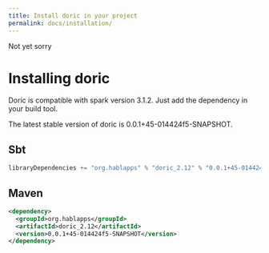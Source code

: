 ```yaml
---
title: Install doric in your project
permalink: docs/installation/
---
```

Not yet sorry
# Installing doric
Doric is compatible with spark version 3.1.2. Just add the dependency in your build tool.

The latest stable version of doric is 0.0.1+45-014424f5-SNAPSHOT.

## Sbt
```scala
libraryDependencies += "org.hablapps" % "doric_2.12" % "0.0.1+45-014424f5-SNAPSHOT"
```
## Maven
```xml
<dependency>
  <groupId>org.hablapps</groupId>
  <artifactId>doric_2.12</artifactId>
  <version>0.0.1+45-014424f5-SNAPSHOT</version>
</dependency>
```
